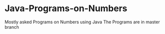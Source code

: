# Java-Programs-on-Numbers
Mostly asked Programs on Numbers using Java
The Programs are in master branch
